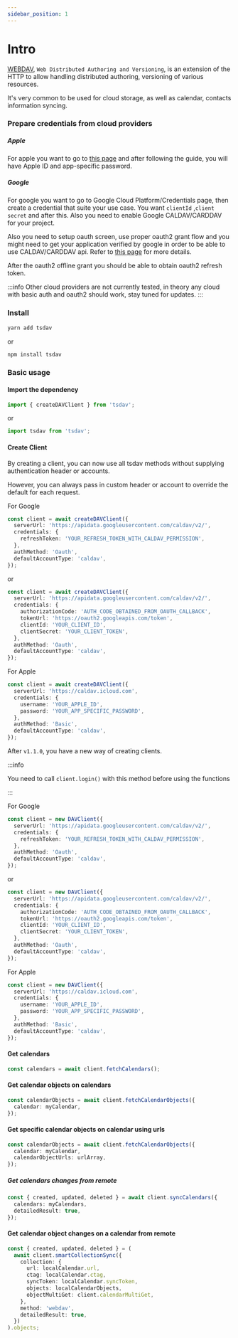 ```yaml
---
sidebar_position: 1
---
```


# Intro

[WEBDAV](https://tools.ietf.org/html/rfc4918), `Web Distributed Authoring and Versioning`, is an extension of the HTTP to allow handling distributed authoring, versioning of various resources.

It's very common to be used for cloud storage, as well as calendar, contacts information syncing.

### Prepare credentials from cloud providers

##### Apple

For apple you want to go to [this page](https://support.apple.com/en-us/HT204397) and after following the guide, you will have Apple ID and app-specific password.

##### Google

For google you want to go to Google Cloud Platform/Credentials page, then create a credential that suite your use case. You want `clientId` ,`client secret` and after this. Also you need to enable Google CALDAV/CARDDAV for your project.

Also you need to setup oauth screen, use proper oauth2 grant flow and you might need to get your application verified by google in order to be able to use CALDAV/CARDDAV api. Refer to [this page](https://developers.google.com/identity/protocols/oauth2) for more details.

After the oauth2 offline grant you should be able to obtain oauth2 refresh token.

:::info
Other cloud providers are not currently tested, in theory any cloud with basic auth and oauth2 should work, stay tuned for updates.
:::

### Install

```bash
yarn add tsdav
```

or

```bash
npm install tsdav
```

### Basic usage

#### Import the dependency

```ts
import { createDAVClient } from 'tsdav';
```

or

```ts
import tsdav from 'tsdav';
```

#### Create Client

By creating a client, you can now use all tsdav methods without supplying authentication header or accounts.

However, you can always pass in custom header or account to override the default for each request.

For Google

```ts
const client = await createDAVClient({
  serverUrl: 'https://apidata.googleusercontent.com/caldav/v2/',
  credentials: {
    refreshToken: 'YOUR_REFRESH_TOKEN_WITH_CALDAV_PERMISSION',
  },
  authMethod: 'Oauth',
  defaultAccountType: 'caldav',
});
```

or

```ts
const client = await createDAVClient({
  serverUrl: 'https://apidata.googleusercontent.com/caldav/v2/',
  credentials: {
    authorizationCode: 'AUTH_CODE_OBTAINED_FROM_OAUTH_CALLBACK',
    tokenUrl: 'https://oauth2.googleapis.com/token',
    clientId: 'YOUR_CLIENT_ID',
    clientSecret: 'YOUR_CLIENT_TOKEN',
  },
  authMethod: 'Oauth',
  defaultAccountType: 'caldav',
});
```

For Apple

```ts
const client = await createDAVClient({
  serverUrl: 'https://caldav.icloud.com',
  credentials: {
    username: 'YOUR_APPLE_ID',
    password: 'YOUR_APP_SPECIFIC_PASSWORD',
  },
  authMethod: 'Basic',
  defaultAccountType: 'caldav',
});
```

After `v1.1.0`, you have a new way of creating clients.

:::info

You need to call `client.login()` with this method before using the functions

:::

For Google

```ts
const client = new DAVClient({
  serverUrl: 'https://apidata.googleusercontent.com/caldav/v2/',
  credentials: {
    refreshToken: 'YOUR_REFRESH_TOKEN_WITH_CALDAV_PERMISSION',
  },
  authMethod: 'Oauth',
  defaultAccountType: 'caldav',
});
```

or

```ts
const client = new DAVClient({
  serverUrl: 'https://apidata.googleusercontent.com/caldav/v2/',
  credentials: {
    authorizationCode: 'AUTH_CODE_OBTAINED_FROM_OAUTH_CALLBACK',
    tokenUrl: 'https://oauth2.googleapis.com/token',
    clientId: 'YOUR_CLIENT_ID',
    clientSecret: 'YOUR_CLIENT_TOKEN',
  },
  authMethod: 'Oauth',
  defaultAccountType: 'caldav',
});
```

For Apple

```ts
const client = new DAVClient({
  serverUrl: 'https://caldav.icloud.com',
  credentials: {
    username: 'YOUR_APPLE_ID',
    password: 'YOUR_APP_SPECIFIC_PASSWORD',
  },
  authMethod: 'Basic',
  defaultAccountType: 'caldav',
});
```

#### Get calendars

```ts
const calendars = await client.fetchCalendars();
```

#### Get calendar objects on calendars

```ts
const calendarObjects = await client.fetchCalendarObjects({
  calendar: myCalendar,
});
```

#### Get specific calendar objects on calendar using urls

```ts
const calendarObjects = await client.fetchCalendarObjects({
  calendar: myCalendar,
  calendarObjectUrls: urlArray,
});
```

##### Get calendars changes from remote

```ts
const { created, updated, deleted } = await client.syncCalendars({
  calendars: myCalendars,
  detailedResult: true,
});
```

#### Get calendar object changes on a calendar from remote

```ts
const { created, updated, deleted } = (
  await client.smartCollectionSync({
    collection: {
      url: localCalendar.url,
      ctag: localCalendar.ctag,
      syncToken: localCalendar.syncToken,
      objects: localCalendarObjects,
      objectMultiGet: client.calendarMultiGet,
    },
    method: 'webdav',
    detailedResult: true,
  })
).objects;
```
